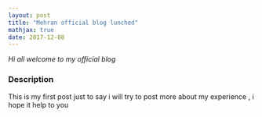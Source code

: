 ```yaml
---
layout: post
title: "Mehran official blog lunched"
mathjax: true
date: 2017-12-08
---
```


*Hi all welcome to my official blog*

<!--more-->

### Description
This is my first post just to say i will try to post more about my experience , i hope it help to you
